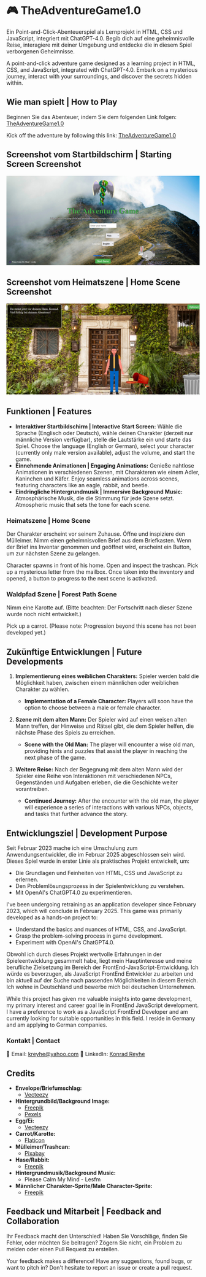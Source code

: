 # 🎮 TheAdventureGame1.0

Ein Point-and-Click-Abenteuerspiel als Lernprojekt in HTML, CSS und JavaScript, integriert mit ChatGPT-4.0. Begib dich auf eine geheimnisvolle Reise, interagiere mit deiner Umgebung und entdecke die in diesem Spiel verborgenen Geheimnisse.

A point-and-click adventure game designed as a learning project in HTML, CSS, and JavaScript, integrated with ChatGPT-4.0. Embark on a mysterious journey, interact with your surroundings, and discover the secrets hidden within.

## Wie man spielt | How to Play
Beginnen Sie das Abenteuer, indem Sie dem folgenden Link folgen: [TheAdventureGame1.0](https://konradreyhe.github.io/TheAdventureGame1.0/)

Kick off the adventure by following this link: [TheAdventureGame1.0](https://konradreyhe.github.io/TheAdventureGame1.0/)

## Screenshot vom Startbildschirm | Starting Screen Screenshot
![Starting Screen](StartingScreen.jpg)

## Screenshot vom Heimatszene | Home Scene Screenshot
![Home Screen](HomeScreen.jpg)

## Funktionen | Features
- **Interaktiver Startbildschirm | Interactive Start Screen:** Wähle die Sprache (Englisch oder Deutsch), wähle deinen Charakter (derzeit nur männliche Version verfügbar), stelle die Lautstärke ein und starte das Spiel. Choose the language (English or German), select your character (currently only male version available), adjust the volume, and start the game.
- **Einnehmende Animationen | Engaging Animations:** Genieße nahtlose Animationen in verschiedenen Szenen, mit Charakteren wie einem Adler, Kaninchen und Käfer. Enjoy seamless animations across scenes, featuring characters like an eagle, rabbit, and beetle.
- **Eindringliche Hintergrundmusik | Immersive Background Music:** Atmosphärische Musik, die die Stimmung für jede Szene setzt. Atmospheric music that sets the tone for each scene.

### Heimatszene | Home Scene
Der Charakter erscheint vor seinem Zuhause. Öffne und inspiziere den Mülleimer. Nimm einen geheimnisvollen Brief aus dem Briefkasten. Wenn der Brief ins Inventar genommen und geöffnet wird, erscheint ein Button, um zur nächsten Szene zu gelangen.

Character spawns in front of his home. Open and inspect the trashcan. Pick up a mysterious letter from the mailbox. Once taken into the inventory and opened, a button to progress to the next scene is activated.

### Waldpfad Szene | Forest Path Scene
Nimm eine Karotte auf. (Bitte beachten: Der Fortschritt nach dieser Szene wurde noch nicht entwickelt.)

Pick up a carrot. (Please note: Progression beyond this scene has not been developed yet.)

## Zukünftige Entwicklungen | Future Developments

1. **Implementierung eines weiblichen Charakters:** Spieler werden bald die Möglichkeit haben, zwischen einem männlichen oder weiblichen Charakter zu wählen.
    * **Implementation of a Female Character:** Players will soon have the option to choose between a male or female character.
  
2. **Szene mit dem alten Mann:** Der Spieler wird auf einen weisen alten Mann treffen, der Hinweise und Rätsel gibt, die dem Spieler helfen, die nächste Phase des Spiels zu erreichen.
    * **Scene with the Old Man:** The player will encounter a wise old man, providing hints and puzzles that assist the player in reaching the next phase of the game.
  
3. **Weitere Reise:** Nach der Begegnung mit dem alten Mann wird der Spieler eine Reihe von Interaktionen mit verschiedenen NPCs, Gegenständen und Aufgaben erleben, die die Geschichte weiter vorantreiben.
    * **Continued Journey:** After the encounter with the old man, the player will experience a series of interactions with various NPCs, objects, and tasks that further advance the story.
  
## Entwicklungsziel | Development Purpose
Seit Februar 2023 mache ich eine Umschulung zum Anwendungsentwickler, die im Februar 2025 abgeschlossen sein wird. Dieses Spiel wurde in erster Linie als praktisches Projekt entwickelt, um:
- Die Grundlagen und Feinheiten von HTML, CSS und JavaScript zu erlernen.
- Den Problemlösungsprozess in der Spielentwicklung zu verstehen.
- Mit OpenAI's ChatGPT4.0 zu experimentieren.

I've been undergoing retraining as an application developer since February 2023, which will conclude in February 2025. This game was primarily developed as a hands-on project to:
- Understand the basics and nuances of HTML, CSS, and JavaScript.
- Grasp the problem-solving process in game development.
- Experiment with OpenAI's ChatGPT4.0.

Obwohl ich durch dieses Projekt wertvolle Erfahrungen in der Spieleentwicklung gesammelt habe, liegt mein Hauptinteresse und meine berufliche Zielsetzung im Bereich der FrontEnd-JavaScript-Entwicklung. Ich würde es bevorzugen, als JavaScript FrontEnd Entwickler zu arbeiten und bin aktuell auf der Suche nach passenden Möglichkeiten in diesem Bereich. Ich wohne in Deutschland und bewerbe mich bei deutschen Unternehmen.

While this project has given me valuable insights into game development, my primary interest and career goal lie in FrontEnd JavaScript development. I have a preference to work as a JavaScript FrontEnd Developer and am currently looking for suitable opportunities in this field. I reside in Germany and am applying to German companies.

### Kontakt | Contact
📧 Email: [kreyhe@yahoo.com](mailto:kreyhe@yahoo.com)
🔗 LinkedIn: [Konrad Reyhe](https://www.linkedin.com/in/konrad-reyhe-6a055b293/)

## Credits
- **Envelope/Briefumschlag:**
  - [Vecteezy](https://de.vecteezy.com/vektorkunst/425300-umschlag-ikonen-vektor-illustration)
- **Hintergrundbild/Background Image:**
  - [Freepik](https://www.freepik.com/free-photo/colorful-mexican-architecture-urban-landscape_32520236.htm#query=italian%20garden&position=20&from_view=keyword&track=ais)
  - [Pexels](https://www.pexels.com/de-de/foto/wolkenbedeckter-berggipfel-auf-landschaftsfotografie-655679/)
- **Egg/Ei:**
  - [Vecteezy](https://de.vecteezy.com/png/10794334-ein-weisses-ei-png-datei)
- **Carrot/Karotte:**
  - [Flaticon](https://www.flaticon.com/de/kostenloses-icon/karotte_883760)
- **Mülleimer/Trashcan:**
  - [Pixabay](https://pixabay.com/de/vectors/m%C3%BClleimer-abfalleimer-papierkorb-6490105/)
- **Hase/Rabbit:**
  - [Freepik](https://de.freepik.com/vektoren-premium/cartoon-illustration-kaninchen-springt-und-laeuft-auf-der-suche-nach-nahrung-im-wald_29730868.htm)
- **Hintergrundmusik/Background Music:**
  - Please Calm My Mind - Lesfm
- **Männlicher Charakter-Sprite/Male Character-Sprite:**
  - [Freepik](https://de.freepik.com/vektoren-kostenlos/organic-flat-character-animation-frames-pack_13762400.htm)

## Feedback und Mitarbeit | Feedback and Collaboration
Ihr Feedback macht den Unterschied! Haben Sie Vorschläge, finden Sie Fehler, oder möchten Sie beitragen? Zögern Sie nicht, ein Problem zu melden oder einen Pull Request zu erstellen.

Your feedback makes a difference! Have any suggestions, found bugs, or want to pitch in? Don't hesitate to report an issue or create a pull request.
